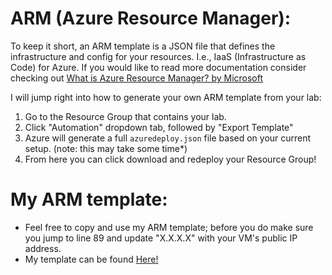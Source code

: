 # **ARM (Azure Resource Manager):**
To keep it short, an ARM template is a JSON file that defines the infrastructure and config for your resources. I.e., IaaS (Infrastructure as Code) for Azure.
If you would like to read more documentation consider checking out [What is Azure Resource Manager? by Microsoft](https://learn.microsoft.com/en-us/azure/azure-resource-manager/management/overview)

I will jump right into how to generate your own ARM template from your lab:
1. Go to the Resource Group that contains your lab.
2. Click "Automation" dropdown tab, followed by "Export Template"
3. Azure will generate a full `azuredeploy.json` file based on your current setup. (note: this may take some time*)
4. From here you can click download and redeploy your Resource Group!



# **My ARM template:**
- Feel free to copy and use my ARM template; before you do make sure you jump to line 89 and update "X.X.X.X" with your VM's public IP address.
- My template can be found [Here!](https://github.com/b-r3ad/Azure-Honeypot-SIEM/blob/main/ARMtemplate.json)
